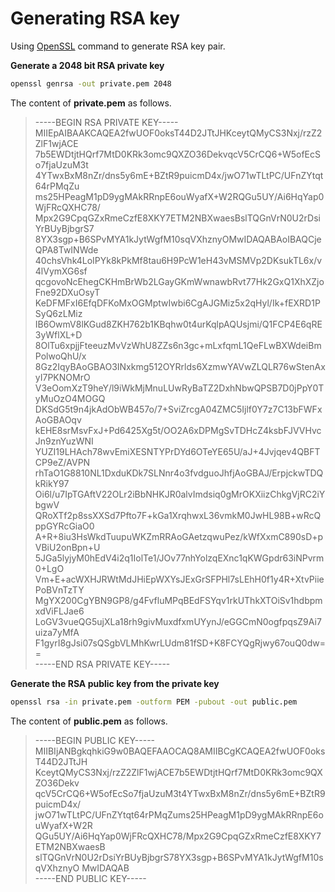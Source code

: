 # Generating RSA key

Using [OpenSSL](https://www.openssl.org/) command to generate RSA key pair.

**Generate a 2048 bit RSA private key**

```bash
openssl genrsa -out private.pem 2048
```

The content of **private.pem** as follows.

> -----BEGIN RSA PRIVATE KEY-----      
> MIIEpAIBAAKCAQEA2fwUOF0oksT44D2JTtJHKceytQMyCS3Nxj/rzZ2ZlF1wjACE
> 7b5EWDtjtHQrf7MtD0KRk3omc9QXZO36DekvqcV5CrCQ6+W5ofEcSo7fjaUzuM3t
> 4YTwxBxM8nZr/dns5y6mE+BZtR9puicmD4x/jwO71wTLtPC/UFnZYtqt64rPMqZu
> ms25HPeagM1pD9ygMAkRRnpE6ouWyafX+W2RQGu5UY/Ai6HqYap0WjFRcQXHC78/
> Mpx2G9CpqGZxRmeCzfE8XKY7ETM2NBXwaesBslTQGnVrN0U2rDsiYrBUyBjbgrS7
> 8YX3sgp+B6SPvMYA1kJytWgfM10sqVXhznyOMwIDAQABAoIBAQCjeQPA8TwINWde
> 40chsVhk4LoIPYk8kPkMf8tau6H9PcW1eH43vMSMVp2DKsukTL6x/v4lVymXG6sf
> qcgovoNcEhegCKHmBrWb2LGayGKmWwnawbRvt77Hk2GxQ1XhXZjoFne92DXuOsyT
> KeDFMFxI6EfqDFKoMxOGMptwIwbi6CgAJGMiz5x2qHyl/Ik+fEXRD1PSyQ6zLMiz
> IB6OwmV8lKGud8ZKH762b1KBqhw0t4urKqlpAQUsjmi/Q1FCP4E6qRE3yWflXL+D
> 8OlTu6xpjjFteeuzMvVzWhU8ZZs6n3gc+mLxfqmL1QeFLwBXWdeiBmPolwoQhU/x
> 8Gz2IqyBAoGBAO3INxkmg512OYRrlds6XzmwYAVwZLQLR76wStenAxyI7PKNOMrO
> V3eOomXzT9heY/l9iWkMjMnuLUwRyBaTZ2DxhNbwQPSB7D0jPpY0TyMuOzO4MOGQ
> DKSdG5t9n4jkAdObWB457o/7+SviZrcgA04ZMC5Ijlf0Y7z7C13bFWFxAoGBAOqv
> kEHE8srMsvFxJ+Pd6425Xg5t/OO2A6xDPMgSvTDHcZ4ksbFJVVHvcJn9znYuzWNI
> YUZI19LHAch78wvEmiXESNTYPrDYd6OTeYE65U/aJ+4Jvjqev4QBFTCP9eZ/AVPN
> rhTaO1G8810NL1DxduKDk7SLNnr4o3fvdguoJhfjAoGBAJ/ErpjckwTDQkRikY97
> Oi6l/u7IpTGAftV22OLr2iBbNHKJR0alvImdsiq0gMrOKXiizChkgVjRC2iYbgwV
> QRoXTf2p8ssXXSd7Pfto7F+kGa1XrqhwxL36vmkM0JwHL98B+wRcQppGYRcGiaO0
> A+R+8iu3HsWkdTuupuWKZmRRAoGAetzqwuPez/kWfXxmC890sD+pVBiU2onBpn+U
> 5JGa5lyjyM0hEdV4i2q1IolTe1/JOv77nhYolzqEXnc1qKWGpdr63iNPvrm0+LgO
> Vm+E+acWXHJRWtMdJHiEpWXYsJExGrSFPHl7sLEhH0f1y4R+XtvPiiePoBVnTzTY
> MgYX200CgYBN9GP8/g4FvfluMPqBEdFSYqv1rkUThkXTOiSv1hdbpmxdViFLJae6
> LoGV3vueQG5ujXLa18rh9givMuxdfxmUYynJ/eGGCmN0ogfpqsZ9Ai7uiza7yMfA
> F1gyrI8gJsi07sQSgbVLMhKwrLUdm81fSD+K8FCYQgRjwy67ouQ0dw==       
> -----END RSA PRIVATE KEY-----

**Generate the RSA public key from the private key**

```bash
openssl rsa -in private.pem -outform PEM -pubout -out public.pem
```

The content of **public.pem** as follows.

> -----BEGIN PUBLIC KEY-----         
> MIIBIjANBgkqhkiG9w0BAQEFAAOCAQ8AMIIBCgKCAQEA2fwUOF0oksT44D2JTtJH
> KceytQMyCS3Nxj/rzZ2ZlF1wjACE7b5EWDtjtHQrf7MtD0KRk3omc9QXZO36Dekv
> qcV5CrCQ6+W5ofEcSo7fjaUzuM3t4YTwxBxM8nZr/dns5y6mE+BZtR9puicmD4x/
> jwO71wTLtPC/UFnZYtqt64rPMqZums25HPeagM1pD9ygMAkRRnpE6ouWyafX+W2R
> QGu5UY/Ai6HqYap0WjFRcQXHC78/Mpx2G9CpqGZxRmeCzfE8XKY7ETM2NBXwaesB
> slTQGnVrN0U2rDsiYrBUyBjbgrS78YX3sgp+B6SPvMYA1kJytWgfM10sqVXhznyO
> MwIDAQAB          
> -----END PUBLIC KEY-----       
